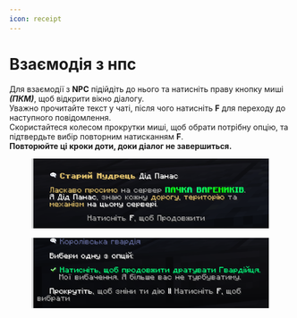 ```yaml
---
icon: receipt
---
```


# Взаємодія з нпс

Для взаємодії з **NPC** підійдіть до нього та натисніть праву кнопку миші _**(ПКМ)**_, щоб відкрити вікно діалогу.\
Уважно прочитайте текст у чаті, після чого натисніть **F** для переходу до наступного повідомлення.\
Скористайтеся колесом прокрутки миші, щоб обрати потрібну опцію, та підтвердьте вибір повторним натисканням **F**.\
**Повторюйте ці кроки доти, доки діалог не завершиться.**

<figure><img src="../.gitbook/assets/2025-05-04_17.38.58.png" alt=""><figcaption></figcaption></figure>

<figure><img src="../.gitbook/assets/2025-05-04_17.40.21.png" alt=""><figcaption></figcaption></figure>
